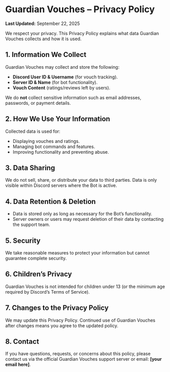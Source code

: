 # Guardian Vouches – Privacy Policy  

**Last Updated:** September 22, 2025  

We respect your privacy. This Privacy Policy explains what data Guardian Vouches collects and how it is used.  

## 1. Information We Collect  
Guardian Vouches may collect and store the following:  
- **Discord User ID & Username** (for vouch tracking).  
- **Server ID & Name** (for bot functionality).  
- **Vouch Content** (ratings/reviews left by users).  

We do **not** collect sensitive information such as email addresses, passwords, or payment details.  

## 2. How We Use Your Information  
Collected data is used for:  
- Displaying vouches and ratings.  
- Managing bot commands and features.  
- Improving functionality and preventing abuse.  

## 3. Data Sharing  
We do not sell, share, or distribute your data to third parties. Data is only visible within Discord servers where the Bot is active.  

## 4. Data Retention & Deletion  
- Data is stored only as long as necessary for the Bot’s functionality.  
- Server owners or users may request deletion of their data by contacting the support team.  

## 5. Security  
We take reasonable measures to protect your information but cannot guarantee complete security.  

## 6. Children’s Privacy  
Guardian Vouches is not intended for children under 13 (or the minimum age required by Discord’s Terms of Service).  

## 7. Changes to the Privacy Policy  
We may update this Privacy Policy. Continued use of Guardian Vouches after changes means you agree to the updated policy.  

## 8. Contact  
If you have questions, requests, or concerns about this policy, please contact us via the official Guardian Vouches support server or email: **[your email here]**.  
